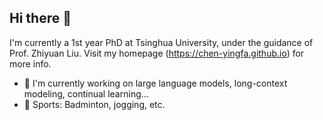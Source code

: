 ## Hi there 👋

I'm currently a 1st year PhD at Tsinghua University, under the guidance of Prof. Zhiyuan Liu. Visit my homepage (<https://chen-yingfa.github.io>) for more info.

- 🧐 I'm currently working on large language models, long-context modeling, continual learning...  
- 👟 Sports: Badminton, jogging, etc.


<!--
**chen-yingfa/chen-yingfa** is a ✨ _special_ ✨ repository because its `README.md` (this file) appears on your GitHub profile.

Here are some ideas to get you started:

- 🔭 I’m currently working on ...
- 🌱 I’m currently learning ...
- 👯 I’m looking to collaborate on ...
- 🤔 I’m looking for help with ...
- 💬 Ask me about ...
- 📫 How to reach me: ...
- 😄 Pronouns: ...
- ⚡ Fun fact: ...
-->
